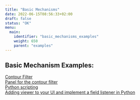 ```yaml
---
title: "Basic Mechanisms"
date: 2022-06-15T08:56:33+02:00
draft: false
status: "OK"
menu: 
  main:
    identifier: "basic_mechanisms_examples"
    weight: 650
    parent: "examples"
---
```


## Basic Mechanism Examples:
[Contour Filter](/examples/basic_mechanisms/contour_filter/)  
[Panel for the contour filter](/examples/basic_mechanisms/macro_modules_and_module_interaction/example1/)  
[Python scripting](/examples/basic_mechanisms/macro_modules_and_module_interaction/example2/)  
[Adding viewer to your UI and implement a field listener in Python](/examples/basic_mechanisms/viewer_application/)  


